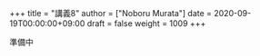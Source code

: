+++
title = "講義8"
author = ["Noboru Murata"]
date = 2020-09-19T00:00:00+09:00
draft = false
weight = 1009
+++

準備中